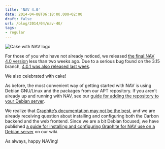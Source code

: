 ```yaml
---
title: 'NAV 4.0'
date: 2014-04-08T06:18:00.000+02:00
draft: false
url: /blog/2014/04/nav-40/
tags: 
- regular
---
```


<img alt="Cake with NAV logo" src="http://55.media.tumblr.com/935015da00fd090b8c984b8297d9691d/tumblr_inline_n3plreofEe1swzy6x.jpg" class="pull-right" title="NAV cake"/>

For those of you who have not already noticed, we released [the final NAV 4.0 version](https://postlister.uninett.no/sympa/arc/nav-users/2014-03/msg00036.html) less than two weeks ago. Due to a serious bug found on the 3.15 branch, [4.0.1 was also released last week](https://launchpad.net/nav/4.0/4.0.1).

We also celebrated with cake!

As before, the most convenient way of getting started with NAV is using Debian GNU/Linux and the packages from our APT repository. If you aren’t already up and running with NAV, see our [guide for adding the repository to your Debian server](https://nav.uninett.no/nav_on_debian).

We realize that [Graphite’s documentation may not be the best](http://graphite.wikidot.com/), and we are already receiving question about installing and configuring both the Carbon backend and the web frontend. Since we are a bit Debian focused, we have published [a guide for installing and configuring Graphite for NAV use on a Debian server](https://nav.uninett.no/graphite_on_debian) on our wiki.

As always, happy NAVing!
